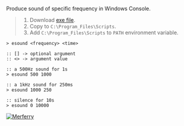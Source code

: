 Produce sound of specific frequency in Windows Console.
> 1. Download [exe file](https://raw.githubusercontent.com/winp/extra-bel/master/ecd.cmd).
> 2. Copy to `C:\Program_Files\Scripts`.
> 3. Add `C:\Program_Files\Scripts` to `PATH` environment variable.


```batch
> esound <frequency> <time>

:: [] -> optional argument
:: <> -> argument value
```

```batch
:: a 500Hz sound for 1s
> esound 500 1000

:: a 1kHz sound for 250ms
> esound 1000 250

:: silence for 10s
> esound 0 10000
```


[![Merferry](https://i.imgur.com/EYiYfwb.jpg)](https://merferry.github.io)
